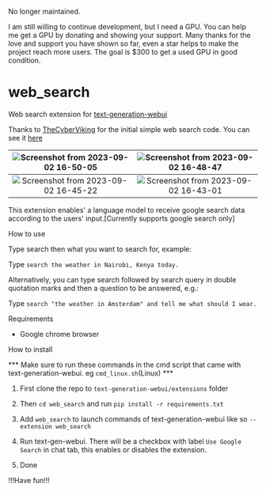 No longer maintained.

I am still willing to continue development, but I need a GPU. You can help me get a GPU by donating and showing your support. Many thanks for the love and support you have shown so far, even a star helps to make the project reach more users. The goal is $300 to get a used GPU in good condition.

# web_search
 Web search extension for [text-generation-webui](https://github.com/oobabooga/text-generation-webui)

 Thanks to [TheCyberViking](https://github.com/TheCyberViking) for the initial simple web search code. You can see it [here](https://github.com/oobabooga/text-generation-webui/discussions/932)

 | ![Screenshot from 2023-09-02 16-50-05](https://github.com/simbake/web_search/assets/6049383/513d9b46-5354-4970-a09c-4fbfd4bc61e4) | ![Screenshot from 2023-09-02 16-48-47](https://github.com/simbake/web_search/assets/6049383/f26caad6-d89e-43c8-b7e6-a6b35806c491) |
 |:---:|:---:|
| ![Screenshot from 2023-09-02 16-45-22](https://github.com/simbake/web_search/assets/6049383/36c52e5a-4146-444e-b254-ed7c48a0e946) |![Screenshot from 2023-09-02 16-43-01](https://github.com/simbake/web_search/assets/6049383/d09fa1f0-a1b1-4f45-adb3-9c9b1c517246) |


 This extension enables' a language model to receive google search data according to the users' input.[Currently supports google search only]


 How to use

 Type search then what you want to search for, example:

 Type ```search the weather in Nairobi, Kenya today.```

  Alternatively, you can type search followed by search query in double quotation marks and then a question to be answered, e.g.:

 Type ```search "the weather in Amsterdam" and tell me what should I wear.```

 Requirements

 - Google chrome browser

 How to install

*** Make sure to run these commands in the cmd script that came with text-generation-webui. eg ```cmd_linux.sh```(Linux) ***

1. First clone the repo to ```text-generation-webui/extensions``` folder

2. Then ```cd web_search``` and run ```pip install -r requirements.txt```

3. Add ```web_search``` to launch commands of text-generation-webui
   like so ```--extension web_search```

4. Run text-gen-webui. There will be a checkbox with label ```Use Google Search``` in chat tab, this enables or disables the extension.

5. Done

!!!Have fun!!!
